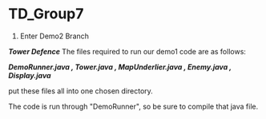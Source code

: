# TD_Group7

1. Enter Demo2 Branch

***Tower Defence***
The files required to run our demo1 code are as follows:
 
  ***DemoRunner.java
  , Tower.java
  , MapUnderlier.java
  , Enemy.java
  , Display.java***
  
  put these files all into one chosen directory.
  
  The code is run through "DemoRunner", so be sure to compile that java file.
  
